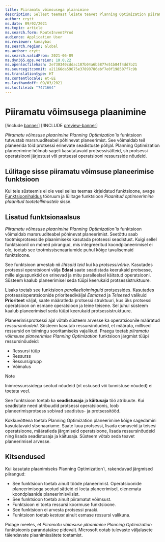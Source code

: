 ```yaml
---
title: Piiramatu võimsusega plaanimine
description: Sellest teemast leiate teavet Planning Optimization piiramatu võimsuse plaanimise kohta. See kirjeldab ka funktsiooni praeguseid piiranguid.
author: crytt
ms.date: 09/02/2021
ms.topic: article
ms.search.form: RouteInventProd
audience: Application User
ms.reviewer: kamaybac
ms.search.region: Global
ms.author: crytt
ms.search.validFrom: 2021-06-09
ms.dyn365.ops.version: 10.0.22
ms.openlocfilehash: 2e730340cddac107b04a6b5877e51b84f4dd7b21
ms.sourcegitcommit: a21166da59675e37890786ebf7e0f198507f7c9b
ms.translationtype: HT
ms.contentlocale: et-EE
ms.lasthandoff: 09/03/2021
ms.locfileid: "7471664"
---
```

# <a name="scheduling-with-infinite-capacity"></a>Piiramatu võimsusega plaanimine

[!include [banner](../../includes/banner.md)]
[!INCLUDE [preview-banner](../../includes/preview-banner.md)]

*Piiramatu võimsuse plaanimine Planning Optimization`is* funktsioon tutvustab marsruuditeabel põhinevat planeerimist. See võimaldab teil planeerida töid protsessi erinevate seadistuste põhjal. Planning Optimization planeerimine hõlmab sageli kasutatavaid protsessisätteid, sh protsessi operatsiooni järjestust või protsessi operatsiooni ressursside nõudeid.

## <a name="turn-on-the-infinite-capacity-scheduling-feature"></a>Lülitage sisse piiramatu võimsuse planeerimise funktsioon

Kui teie süsteemis ei ole veel selles teemas kirjeldatud funktsioone, avage [Funktsioonihaldus](../../../fin-ops-core/fin-ops/get-started/feature-management/feature-management-overview.md) tööruum ja lülitage funktsioon *Plaanitud optimeerimine plaanitud tootetellimustele* sisse.

## <a name="added-functionality"></a>Lisatud funktsionaalsus

*Piiramatu võimsuse plaanimine Planning Optimization`is* funktsioon võimaldab marsruuditeabel põhinevat planeerimist. Seetõttu saab tootmisprotsesside plaanimiseks kasutada protsessi seadistust. Kuigi sellel funktsioonil on mõned piirangud, mis integreeritud koondplaneerimisel ei ole, toetab see tootmisstsenaariumide puhul kõige tavalisemaid funktsioone.

See funktsioon arvestab nii *lihtsaid teid* kui ka *protsessivõrke*. Kasutades protsessi operatsiooni välja **Edasi** saate seadistada keerukaid protsesse, mille alguspunktid on erinevad ja mitu paralleelsel käitatud operatsiooni. Süsteem kaalub planeerimisel seda tüüpi keerukaid protsessistruktuure.

Lisaks toetab see funktsioon *paralleeltoiminguid* protsessides. Kasutades protsessioperatsioonide prioriteediväljal *Esmased* ja *Teisesed* valikuid **Prioriteet** väljal, saate määratleda protsessi struktuuri, kus üks protsessi operatsioon on esmane operatsioon ja teine teisene. Sel juhul süsteem kaalub planeerimisel seda tüüpi keerukaid protsessistruktuure.

Planeerimisprotsessi ajal võtab süsteem arvesse ka operatsioonile määratud *ressursinõudeid*. Süsteem kasutab ressursinõudeid, et määrata, millised ressursid on toimingu sooritamiseks vajalikud. Praegu toetab *piiramatu võimsuse planeerimise Planning Optimization* funktsioon järgmist tüüpi ressursinõudeid:

- Ressursi tüüp
- Ressurss
- Ressursigrupp
- Võimalus

> [!NOTE]
> Inimressurssidega seotud nõudeid (nt oskused või tunnistuse nõuded) ei toetata veel.

See funktsioon toetab ka **seadistusaja** ja **käitusaja** töö atribuute. Kui seadistate need atribuudid protsessi operatsioonis, loob planeerimisprotsess sobivad seadistus- ja protsessitööd.

Kokkuvõttena toetab Planning Optimization planeerimine kõige sagedamini kasutatavaid stsenaariume. Saate luua protsessi, lisada esmaseid ja teisesi operatsioone, määratleda järgmiseid operatsioone, lisada ressursinõudeid ning lisada seadistusaja ja käitusaja. Süsteem võtab seda teavet planeerimisel arvesse.

## <a name="limitations"></a>Kitsendused

Kui kasutate plaanimiseks Planning Optimization`i, rakenduvad järgmised piirangud:

- See funktsioon toetab ainult tööde planeerimist. Operatsioonide planeerimisega seotud sätteid ei loeta planeerimisel, olenemata koondplaanide planeerimisviisist.
- See funktsioon toetab ainult piiramatut võimsust.
- Funktsioon ei toeta ressursi koormuse funktsioone.
- See funktsioon ei arvesta protsessi praaki.
- Funktsioon toetab *kestust* ainult esmase ressursi valikuna.

Pidage meeles, et *Piiramatu võimsuse plaanimine Planning Optimization* funktsioonis parandatakse pidevalt. Microsoft ootab tulevaste väljalasete täiendavate plaanimissätete toetamist.

